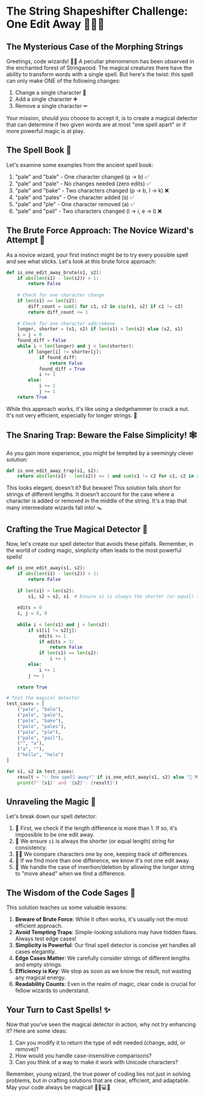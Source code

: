 # The String Shapeshifter Challenge: One Edit Away 🧙‍♂️✨

## The Mysterious Case of the Morphing Strings

Greetings, code wizards! 🧙‍♂️ A peculiar phenomenon has been observed in the enchanted forest of Stringwood. The magical creatures there have the ability to transform words with a single spell. But here's the twist: this spell can only make ONE of the following changes:

1. Change a single character 🔄
2. Add a single character ➕
3. Remove a single character ➖

Your mission, should you choose to accept it, is to create a magical detector that can determine if two given words are at most "one spell apart" or if more powerful magic is at play.

## The Spell Book 📜

Let's examine some examples from the ancient spell book:

1. "pale" and "bale" - One character changed (p -> b) ✅
2. "pale" and "pale" - No changes needed (zero edits) ✅
3. "pale" and "bake" - Two characters changed (p -> b, l -> k) ❌
4. "pale" and "pales" - One character added (s) ✅
5. "pale" and "ple" - One character removed (a) ✅
6. "pale" and "pail" - Two characters changed (l -> i, e -> l) ❌

## The Brute Force Approach: The Novice Wizard's Attempt 🐣

As a novice wizard, your first instinct might be to try every possible spell and see what sticks. Let's look at this brute force approach:

```python
def is_one_edit_away_brute(s1, s2):
    if abs(len(s1) - len(s2)) > 1:
        return False
    
    # Check for one character change
    if len(s1) == len(s2):
        diff_count = sum(1 for c1, c2 in zip(s1, s2) if c1 != c2)
        return diff_count <= 1
    
    # Check for one character add/remove
    longer, shorter = (s1, s2) if len(s1) > len(s2) else (s2, s1)
    i = j = 0
    found_diff = False
    while i < len(longer) and j < len(shorter):
        if longer[i] != shorter[j]:
            if found_diff:
                return False
            found_diff = True
            i += 1
        else:
            i += 1
            j += 1
    return True
```

While this approach works, it's like using a sledgehammer to crack a nut. It's not very efficient, especially for longer strings. 🐌

## The Snaring Trap: Beware the False Simplicity! 🕸️

As you gain more experience, you might be tempted by a seemingly clever solution:

```python
def is_one_edit_away_trap(s1, s2):
    return abs(len(s1) - len(s2)) <= 1 and sum(c1 != c2 for c1, c2 in zip(s1, s2)) <= 1
```

This looks elegant, doesn't it? But beware! This solution falls short for strings of different lengths. It doesn't account for the case where a character is added or removed in the middle of the string. It's a trap that many intermediate wizards fall into! 🪤

## Crafting the True Magical Detector 🔮

Now, let's create our spell detector that avoids these pitfalls. Remember, in the world of coding magic, simplicity often leads to the most powerful spells!

```python
def is_one_edit_away(s1, s2):
    if abs(len(s1) - len(s2)) > 1:
        return False
    
    if len(s1) > len(s2):
        s1, s2 = s2, s1  # Ensure s1 is always the shorter (or equal) string
    
    edits = 0
    i, j = 0, 0
    
    while i < len(s1) and j < len(s2):
        if s1[i] != s2[j]:
            edits += 1
            if edits > 1:
                return False
            if len(s1) == len(s2):
                i += 1
        else:
            i += 1
        j += 1
    
    return True

# Test the magical detector
test_cases = [
    ("pale", "bale"),
    ("pale", "pale"),
    ("pale", "bake"),
    ("pale", "pales"),
    ("pale", "ple"),
    ("pale", "pail"),
    ("", "a"),
    ("a", ""),
    ("hello", "helo")
]

for s1, s2 in test_cases:
    result = "✨ One spell away!" if is_one_edit_away(s1, s2) else "🌋 More powerful magic at work!"
    print(f"'{s1}' and '{s2}': {result}")
```

## Unraveling the Magic 🧵

Let's break down our spell detector:

1. 📏 First, we check if the length difference is more than 1. If so, it's impossible to be one edit away.
2. 🔄 We ensure `s1` is always the shorter (or equal length) string for consistency.
3. 🕵️‍♂️ We compare characters one by one, keeping track of differences.
4. 🛑 If we find more than one difference, we know it's not one edit away.
5. 🧮 We handle the case of insertion/deletion by allowing the longer string to "move ahead" when we find a difference.

## The Wisdom of the Code Sages 🧠

This solution teaches us some valuable lessons:

1. **Beware of Brute Force**: While it often works, it's usually not the most efficient approach.
2. **Avoid Tempting Traps**: Simple-looking solutions may have hidden flaws. Always test edge cases!
3. **Simplicity is Powerful**: Our final spell detector is concise yet handles all cases elegantly.
4. **Edge Cases Matter**: We carefully consider strings of different lengths and empty strings.
5. **Efficiency is Key**: We stop as soon as we know the result, not wasting any magical energy.
6. **Readability Counts**: Even in the realm of magic, clear code is crucial for fellow wizards to understand.

## Your Turn to Cast Spells! ✨

Now that you've seen the magical detector in action, why not try enhancing it? Here are some ideas:

1. Can you modify it to return the type of edit needed (change, add, or remove)?
2. How would you handle case-insensitive comparisons?
3. Can you think of a way to make it work with Unicode characters?

Remember, young wizard, the true power of coding lies not just in solving problems, but in crafting solutions that are clear, efficient, and adaptable. May your code always be magical! 🧙‍♂️💻✨